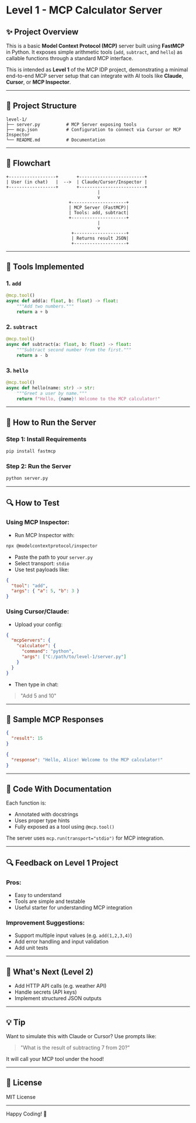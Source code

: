 # Level 1 - MCP Calculator Server

## ✨ Project Overview

This is a basic **Model Context Protocol (MCP)** server built using **FastMCP** in Python. It exposes simple arithmetic tools (`add`, `subtract`, and `hello`) as callable functions through a standard MCP interface.

This is intended as **Level 1** of the MCP IDP project, demonstrating a minimal end-to-end MCP server setup that can integrate with AI tools like **Claude**, **Cursor**, or **MCP Inspector**.

---

## 📆 Project Structure

```text
level-1/
├── server.py          # MCP Server exposing tools
├── mcp.json           # Configuration to connect via Cursor or MCP Inspector
└── README.md          # Documentation
```

---

## 🔄 Flowchart

```text
+------------------+       +-------------------------+
| User (in chat)   |  -->  | Claude/Cursor/Inspector |
+------------------+       +-------------------------+
                                   |
                                   v
                        +---------------------+
                        | MCP Server (FastMCP)|
                        | Tools: add, subtract|
                        +---------------------+
                                   |
                                   v
                         +--------------------+
                         | Returns result JSON|
                         +--------------------+
```

---

## 🔧 Tools Implemented

### 1. `add`

```python
@mcp.tool()
async def add(a: float, b: float) -> float:
    """Add two numbers."""
    return a + b
```

### 2. `subtract`

```python
@mcp.tool()
async def subtract(a: float, b: float) -> float:
    """Subtract second number from the first."""
    return a - b
```

### 3. `hello`

```python
@mcp.tool()
async def hello(name: str) -> str:
    """Greet a user by name."""
    return f"Hello, {name}! Welcome to the MCP calculator!"
```

---

## 📖 How to Run the Server

### Step 1: Install Requirements

```bash
pip install fastmcp
```

### Step 2: Run the Server

```bash
python server.py
```

---

## 🔍 How to Test

### Using MCP Inspector:

* Run MCP Inspector with:

```bash
npx @modelcontextprotocol/inspector
```

* Paste the path to your `server.py`
* Select transport: `stdio`
* Use test payloads like:

```json
{
  "tool": "add",
  "args": { "a": 5, "b": 3 }
}
```

### Using Cursor/Claude:

* Upload your config:

```json
{
  "mcpServers": {
    "calculator": {
      "command": "python",
      "args": ["C:/path/to/level-1/server.py"]
    }
  }
}
```

* Then type in chat:

> "Add 5 and 10"

---

## 📅 Sample MCP Responses

```json
{
  "result": 15
}
```

```json
{
  "response": "Hello, Alice! Welcome to the MCP calculator!"
}
```

---

## 📄 Code With Documentation

Each function is:

* Annotated with docstrings
* Uses proper type hints
* Fully exposed as a tool using `@mcp.tool()`

The server uses `mcp.run(transport="stdio")` for MCP integration.

---

## 🔍 Feedback on Level 1 Project

### Pros:

* Easy to understand
* Tools are simple and testable
* Useful starter for understanding MCP integration

### Improvement Suggestions:

* Support multiple input values (e.g. `add(1,2,3,4)`)  
* Add error handling and input validation
* Add unit tests

---

## 🚀 What's Next (Level 2)

* Add HTTP API calls (e.g. weather API)
* Handle secrets (API keys)
* Implement structured JSON outputs

---

## 💡 Tip

Want to simulate this with Claude or Cursor? Use prompts like:

> "What is the result of subtracting 7 from 20?"

It will call your MCP tool under the hood!

---

## 📁 License

MIT License

---

Happy Coding! 🚀